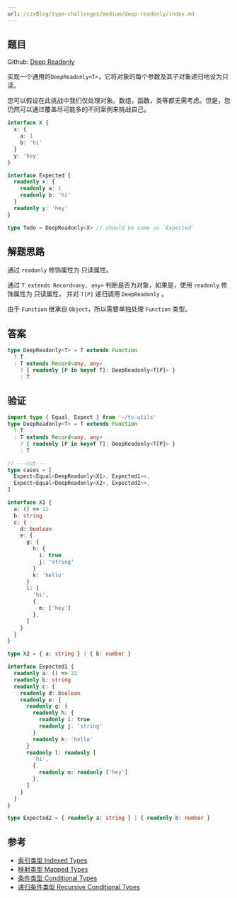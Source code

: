 ```yaml
---
url: /czxBlog/type-challenges/medium/deep-readonly/index.md
---
```

## 题目

Github: [Deep Readonly](https://github.com/type-challenges/type-challenges/blob/main/questions/00009-medium-deep-readonly/)

实现一个通用的`DeepReadonly<T>`，它将对象的每个参数及其子对象递归地设为只读。

您可以假设在此挑战中我们仅处理对象。数组，函数，类等都无需考虑。但是，您仍然可以通过覆盖尽可能多的不同案例来挑战自己。

```ts
interface X {
  x: {
    a: 1
    b: 'hi'
  }
  y: 'hey'
}

interface Expected {
  readonly x: {
    readonly a: 1
    readonly b: 'hi'
  }
  readonly y: 'hey'
}

type Todo = DeepReadonly<X> // should be same as `Expected`
```

## 解题思路

通过 `readonly` 修饰属性为 只读属性。

通过 `T extends Record<any, any>` 判断是否为对象，如果是，使用 `readonly` 修饰属性为 只读属性，
并对 `T[P]` 递归调用 `DeepReadonly` 。

由于 `Function` 继承自 `Object`，所以需要单独处理 `Function` 类型。

## 答案

```ts
type DeepReadonly<T> = T extends Function
  ? T
  : T extends Record<any, any>
    ? { readonly [P in keyof T]: DeepReadonly<T[P]> }
    : T
```

## 验证

```ts twoslash
import type { Equal, Expect } from '~/tc-utils'
type DeepReadonly<T> = T extends Function
  ? T
  : T extends Record<any, any>
    ? { readonly [P in keyof T]: DeepReadonly<T[P]> }
    : T

// ---cut---
type cases = [
  Expect<Equal<DeepReadonly<X1>, Expected1>>,
  Expect<Equal<DeepReadonly<X2>, Expected2>>,
]

interface X1 {
  a: () => 22
  b: string
  c: {
    d: boolean
    e: {
      g: {
        h: {
          i: true
          j: 'string'
        }
        k: 'hello'
      }
      l: [
        'hi',
        {
          m: ['hey']
        },
      ]
    }
  }
}

type X2 = { a: string } | { b: number }

interface Expected1 {
  readonly a: () => 22
  readonly b: string
  readonly c: {
    readonly d: boolean
    readonly e: {
      readonly g: {
        readonly h: {
          readonly i: true
          readonly j: 'string'
        }
        readonly k: 'hello'
      }
      readonly l: readonly [
        'hi',
        {
          readonly m: readonly ['hey']
        },
      ]
    }
  }
}

type Expected2 = { readonly a: string } | { readonly b: number }
```

## 参考

* [索引类型 Indexed Types](https://www.typescriptlang.org/docs/handbook/2/indexed-access-types.html)
* [映射类型 Mapped Types](https://www.typescriptlang.org/docs/handbook/2/mapped-types.html)
* [条件类型 Conditional Types](https://www.typescriptlang.org/docs/handbook/2/conditional-types.html)
* [递归条件类型 Recursive Conditional Types](https://www.typescriptlang.org/docs/handbook/release-notes/typescript-4-1.html#recursive-conditional-types)
